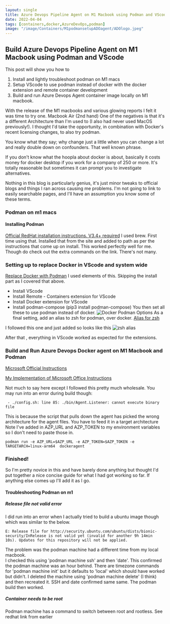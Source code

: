 ```yaml
---
layout: single
title: Azure Devops Pipeline Agent on M1 Macbook using Podman and VScode
date: 2022-04-04 
tags: [containers,docker,AzureDevOps,podman]
image: "/image/Containers/M1podmansetupADOagent/ADOlogo.jpeg"
---
```


## Build Azure Devops Pipeline Agent on M1 Macbook using Podman and VScode

This post will show you how to 

1. Install and lightly troubleshoot podman on M1 macs
2. Setup VScode to use podman instead of docker with the docker extension and remote container development
3. Build and run Azure Devops Agent container image locally on M1 macbook. 

With the release of the M1 macbooks and various glowing reports I felt it was time to try one. Macbook Air (2nd hand)
One of the negatives is that it's a different Architecture than I'm used to (I also had never used MacOS previously!).
I thought I'd take the opportunity, in combination with Docker's recent licensing changes, to also try podman.

You know what they say; why change just a little when you can change a lot and really double down on confounders. 
That well known phrase. 

If you don't know what the hoopla about docker is about, basically it costs money for docker desktop if you work for a company
of 250 or more. It's totally reasonable but sometimes it can prompt you to investigate alternatives. 

Nothing in this blog is particularly genius, it's just minor tweaks to official blogs and things I ran across causing me problems.
I'm not going to link to easily searchable pages, and I'll have an assumption you know some of these terms.


### Podman on m1 macs
#### Installing Podman
[Official RedHat installation instructions. V3.4+ required](https://podman.io/getting-started/installation#macos)
I used brew. First time using that. Installed that from the site and added to path as per the instructions that come up on install.
This worked perfectly well for me. Though do check out the extra commands on the link. There's not many.

### Setting up to replace Docker in VScode and system wide
[Replace Docker with Podman](https://blog.lifeishao.com/2021/12/30/replacing-docker-with-podman-for-your-vscode-devcontainers/)
I used elements of this. Skipping the install part as I covered that above.  
- Install VScode 
- Install Remote - Containers extension for VScode
- Install Docker extension for VScode
- Install podman-compose (pip3 install podman-compose)
You then set all these to use podman instead of docker. 
![Docker Podman Options](/image/Containers/M1podmansetupADOagent/vscodedockerpodman.png)
As a final setting, add an alias to zsh for podman, over docker. 
[Alias for zsh](https://linuxhint.com/configure-use-aliases-zsh/)

I followed this one and just added so looks like this
![zsh alias](/image/Containers/M1podmansetupADOagent/zshalias.png)

After that , everything in VScode worked as expected for the extensions. 



### Build and Run Azure Devops Docker agent on M1 Macbook and Podman
[Microsoft Official Instructions](https://docs.microsoft.com/en-us/azure/devops/pipelines/agents/docker?view=azure-devops)

[My Implementation of Microsoft Office Instructions](https://github.com/gabrielmccoll/AzureDevopsContainerAgent)

Not much to say here except I followed this pretty much wholesale.
You may run into an error during build though:

```
 - ./config.sh: line 85: ./bin/Agent.Listener: cannot execute binary file
 ```
This is because the script that pulls down the agent has picked the wrong architecture for the agent files.
You have to feed it in a target architecture
Note I've added in AZP_URL and AZP_TOKEN to my environment variables so I don't need to paste those in. 

```
podman run -e AZP_URL=$AZP_URL -e AZP_TOKEN=$AZP_TOKEN -e TARGETARCH=linux-arm64  dockeragent
```

### Finished!

So I'm pretty novice in this and have barely done anything but thought I'd put together a nice concise guide for what I had got working so far. If anything else comes up I'll add it as I go.


#### Troubleshooting Podman on m1

##### Release file not valid error
I did run into an error when I actually tried to build a ubuntu image though which was similar to the below. 

```
E: Release file for http://security.ubuntu.com/ubuntu/dists/bionic-security/InRelease is not valid yet (invalid for another 9h 14min 10s). Updates for this repository will not be applied.
```
The problem was the podman machine had a different time from my local macbook.  
I checked this using 'podman machine ssh' and then 'date'. This confirmed the podman machine was an hour behind.
There are timezone commands for 'podman machine init' but it defaults to 'local' which should have worked but didn't. 
I deleted the machine using 'podman machine delete' (I think) and then recreated it. SSH and date confirmed same same. 
The podman build then worked. 

##### Container needs to be root 
Podman machine has a command to switch between root and rootless.  See redhat link from earlier
